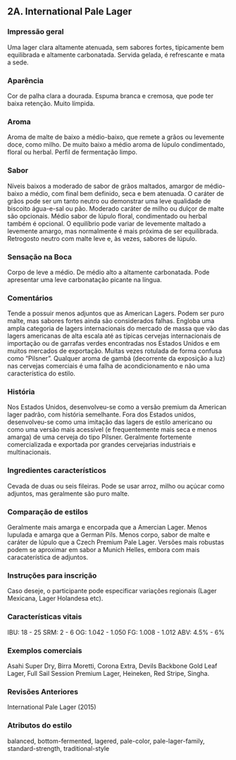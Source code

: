 ## 2A. International Pale Lager

### Impressão geral

Uma lager clara altamente atenuada, sem sabores fortes, tipicamente bem equilibrada e altamente carbonatada. Servida gelada, é refrescante e mata a sede.

### Aparência

Cor de palha clara a dourada. Espuma branca e cremosa, que pode ter baixa retenção. Muito límpida.

### Aroma

Aroma de malte de baixo a médio-baixo, que remete a grãos ou levemente doce, como milho. De muito baixo a médio aroma de lúpulo condimentado, floral ou herbal. Perfil de fermentação limpo.

### Sabor

Níveis baixos a moderado de sabor de grãos maltados, amargor de médio-baixo a médio, com final bem definido, seca e bem atenuada. O caráter de grãos pode ser um tanto neutro ou demonstrar uma leve qualidade de biscoito água-e-sal ou pão. Moderado caráter de milho ou dulçor de malte são opcionais. Médio sabor de lúpulo floral, condimentado ou herbal também é opcional. O equilíbrio pode variar de levemente maltado a levemente amargo, mas normalmente é mais próxima de ser equilibrada. Retrogosto neutro com malte leve e, às vezes, sabores de lúpulo.

### Sensação na Boca

Corpo de leve a médio. De médio alto a altamente carbonatada. Pode apresentar uma leve carbonatação picante na língua.

### Comentários

Tende a possuir menos adjuntos que as American Lagers. Podem ser puro malte, mas sabores fortes ainda são considerados falhas. Engloba uma ampla categoria de lagers internacionais do mercado de massa que vão das lagers americanas de alta escala até as típicas cervejas internacionais de importação ou de garrafas verdes encontradas nos Estados Unidos e em muitos mercados de exportação. Muitas vezes rotulada de forma confusa como “Pilsner”. Qualquer aroma de gambá (decorrente da exposição a luz) nas cervejas comerciais é uma falha de acondicionamento e não uma característica do estilo.

### História

Nos Estados Unidos, desenvolveu-se como a versão premium da American lager padrão, com história semelhante. Fora dos Estados unidos, desenvolveu-se como uma imitação das lagers de estilo americano ou como uma versão mais acessível (e frequentemente mais seca e menos amarga) de uma cerveja do tipo Pilsner. Geralmente fortemente comercializada e exportada por grandes cervejarias industriais e multinacionais.

### Ingredientes característicos

Cevada de duas ou seis fileiras. Pode se usar arroz, milho ou açúcar como adjuntos, mas geralmente são puro malte.

### Comparação de estilos

Geralmente mais amarga e encorpada que a Amercian Lager. Menos lupulada e amarga que a German Pils. Menos corpo, sabor de malte e caráter de lúpulo que a Czech Premium Pale Lager. Versões mais robustas podem se aproximar em sabor a Munich Helles, embora com mais caracaterística de adjuntos.

### Instruções para inscrição

Caso deseje, o participante pode especificar variações regionais (Lager Mexicana, Lager Holandesa etc).

### Características vitais

IBU: 18 - 25
SRM: 2 - 6
OG: 1.042 - 1.050
FG: 1.008 - 1.012
ABV: 4.5% - 6%

### Exemplos comerciais

Asahi Super Dry, Birra Moretti, Corona Extra, Devils Backbone Gold Leaf Lager, Full Sail Session Premium Lager, Heineken, Red Stripe, Singha.

### Revisões Anteriores

International Pale Lager (2015)

### Atributos do estilo

balanced, bottom-fermented, lagered, pale-color, pale-lager-family, standard-strength, traditional-style

